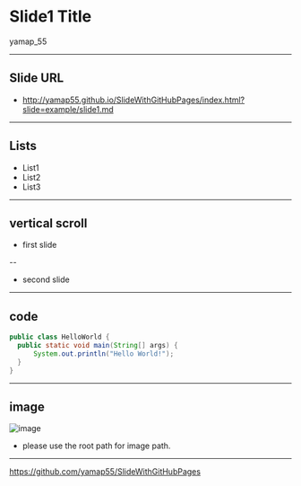 # Slide1 Title

yamap_55

---

## Slide URL
- http://yamap55.github.io/SlideWithGitHubPages/index.html?slide=example/slide1.md

---

## Lists

- List1
- List2
- List3

---

## vertical scroll

- first slide

--

- second slide

---

## code

```java
public class HelloWorld {
  public static void main(String[] args) {
      System.out.println("Hello World!");
  }
}
```

---

## image

![image](/SlideWithGitHubPages/example/img1.jpg)

- please use the root path for image path.

---

https://github.com/yamap55/SlideWithGitHubPages
